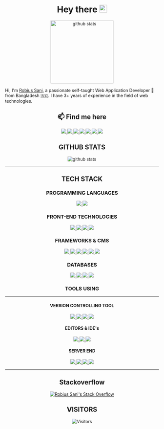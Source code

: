 <h1 align="center"> Hey there <img src="https://media.giphy.com/media/hvRJCLFzcasrR4ia7z/giphy.gif" width="25px">  </h1>
<p align="center">
<img title="github stats" height="206" src="https://github-readme-stats.vercel.app/api/top-langs/?username=robiussani152&theme=solarized-dark"></p>
Hi, I'm <a href="https://www.facebook.com/robiussani152/">Robius Sani</a>, a passionate self-taught Web Application Developer 🚀 from Bangladesh 🇧🇩. I have 3+ years of experience in the field of web technologies.

<h2 align="center">📫 Find me here</h2>
<p align="center">
    <a title="Facebook" href="https://www.facebook.com/robiussani152/">
        <img src="https://img.shields.io/badge/-Robius%20Sani-%233b5998?style=flat-square&logo=Facebook&logoColor=ffffff" />
    </a>
    <a title="LinkedIn" href="https://www.linkedin.com/in/robiussani152/">
        <img src="https://img.shields.io/badge/-Robius%20Sani-%230e76a8?style=flat-square&logo=Linkedin&logoColor=ffffff" />
    </a>
    <a title="Instagram" href="https://www.instagram.com/robiussani152/">
        <img src="https://img.shields.io/badge/-Robius%20Sani-%233f729b?style=flat-square&logo=instagram&logoColor=ffffff" />
    </a>
    <a title="Twitter" href="https://twitter.com/robiussani152">
        <img src="https://img.shields.io/badge/-Robius%20Sani-%2300acee?style=flat-square&logo=twitter&logoColor=ffffff" />
    </a>
    <a title="Github" href="https://github.com/Robiussani152">
        <img src="https://img.shields.io/badge/-Robius%20Sani-%23211F1F?style=flat-square&logo=github" />
    </a>
    <a title="BitBucket" href="https://bitbucket.org/robiussani152/">
        <img src="https://img.shields.io/badge/-Robius%20Sani-%231a3f8b?style=flat-square&logo=bitbucket&logoColor=#1a3f8b" />
    </a>
    <a title="Gitlab" href="https://gitlab.com/Robiussani152">
        <img src="https://img.shields.io/badge/-Robius%20Sani-%231a3f8b?style=flat-square&logo=gitlab&logoColor=#1a3f8b" />
    </a>

</p>

<h2 align="center"> GITHUB STATS </h2>
<p align="center">
  <img title="github stats" src="https://github-readme-stats.vercel.app/api?username=robiussani152&show_icons=true&theme=vue-dark&line_height=27">
</p>
<hr/>
<h2 align="center"> TECH STACK </h2>

<h3 align="center"> PROGRAMMING LANGUAGES </h3>
<p align="center">
  <a title="PHP" href="https://www.php.net/">
    <img src="https://img.shields.io/badge/PHP-%23777BB4.svg?&style=flat-square&logo=php&logoColor=white"/>
  </a>
  <a title="JavaScript" href="https://www.javascript.com/">
    <img src="https://img.shields.io/badge/JavaScript%20-%23323330.svg?&style=flat-square&logo=javascript&logoColor=%23F7DF1E"/>
  </a>  
</p>

<h3 align="center"> FRONT-END TECHNOLOGIES </h3>
<p align="center">
  
<a title="HTML5" href="https://www.w3schools.com/html/default.asp">
  <img src="https://img.shields.io/badge/HTML5%20-%23E34F26.svg?&style=flat-square&logo=html5&logoColor=white"/>
</a>
<a title="CSS3" href="https://www.w3schools.com/css/default.asp">
    <img src="https://img.shields.io/badge/CSS3%20-%231572B6.svg?&style=flat-square&logo=css3&logoColor=white"/>
</a>
<a title="JavaScript" href="https://www.javascript.com/">
    <img src="https://img.shields.io/badge/JavaScript%20-%23323330.svg?&style=flat-square&logo=javascript&logoColor=%23F7DF1E"/>
</a>
<a title="JQuery" href="https://jquery.com/">
    <img src="https://img.shields.io/badge/JQuery%20-%230769AD.svg?&style=flat-square&logo=jquery&logoColor=white"/>
</a>
</p>

<h3 align="center"> FRAMEWORKS & CMS </h3>
<p align="center">
    
  <a title="Laravel" href="https://www.laravel.com/">
    <img src="https://img.shields.io/badge/Laravel%20-%23FF2D20.svg?&style=flat-square&logo=laravel&logoColor=white"/>
  </a>
  <a title="Lumen" href="https://lumen.laravel.com/">
    <img src="https://img.shields.io/badge/Lumen%20-%23FF2D20.svg?&style=flat-square&logo=lumen&logoColor=white"/>
  </a>
  <a title="codeigniter" href="https://codeigniter.com/">
    <img src="https://img.shields.io/badge/Codeigniter%20-%23FF2D20.svg?&style=flat-square&logo=codeigniter&logoColor=white"/>
  </a>
  <a title="Vue.JS" href="https://vuejs.org/">
    <img src="https://img.shields.io/badge/VueJs%20-%2335495e.svg?&style=flat-square&logo=vue.js&logoColor=%234FC08D"/>
  </a>
  <a title="Nuxt JS" href="https://nuxtjs.org/">
    <img src="https://img.shields.io/badge/NuxtJS-%2335495e.svg?&style=flat-square&logo=nuxt.js&logoColor=%234FC08D"/>
  </a>
  <a title="Wordpress" href="https://wordpress.org/">
    <img src="https://img.shields.io/badge/Wordpress-%2335495e.svg?&style=flat-square&logo=wordpress&logoColor=%234FC08D"/>
  </a>  
</p>

<h3 align="center"> DATABASES </h3>
<p align="center">
    
  <a title="SQLite" href="https://www.sqlite.org/index.html">
    <img src="https://img.shields.io/badge/SQLite%20-%23003B57.svg?&style=flat-square&logo=sqlite&logoColor=white"/>
  </a>
  <a title="MYSQL" href="https://www.mysql.com/">
    <img src="https://img.shields.io/badge/mysql-%234479A1?style=flat-square&logo=mysql&logoColor=ffffff"/>
  </a>
  <a title="POSTGRESQL" href="https://www.postgresql.org/">
    <img src="https://img.shields.io/badge/PostgreSQL%20-%23336791.svg?&style=flat-square&logo=postgresql&logoColor=white"/>
  </a>
  <a title="Mongodb" href="https://www.mongodb.com/">
    <img src="https://img.shields.io/badge/mongodb%20-%23336791.svg?&style=flat-square&logo=mongodb&logoColor=white"/>
  </a>
  
</p>

<h3 align="center"> TOOLS USING </h3>
<hr/>
<h4 align="center"> VERSION CONTROLLING TOOL </h4>
<p align="center">
  <a title="Git" href="https://git-scm.com/">
    <img src="https://img.shields.io/badge/Git%20-%23F05033.svg?&style=flat-square&logo=git&logoColor=white"/>
  </a>
  <a title="Gitlab" href="https://gitlab.com/">
    <img src="https://img.shields.io/badge/Gitlab%20-%23F05033.svg?&style=flat-square&logo=Gitlab&logoColor=white"/>
  </a>
  <a title="Github" href="http://github.com/">
    <img src="https://img.shields.io/badge/Github%20-%23F05033.svg?&style=flat-square&logo=github&logoColor=white"/>
  </a>
  <a title="Bitbucket" href="http://bitbucket.com/">
    <img src="https://img.shields.io/badge/Bitbucket%20-%23F05033.svg?&style=flat-square&logo=bitbucket&logoColor=white"/>
  </a>
</p>

<h4 align="center"> EDITORS & <span title="Intergrated Development Environment">IDE</span>'s </h4>

<p align="center">
    
  <a title="VsCode" href="https://code.visualstudio.com/">
    <img src="https://img.shields.io/badge/-VSCode-%23007ACC?style=flat-square&logo=visual-studio-code" />
  </a>
  <a title="Sublime Text" href="https://www.sublimetext.com/3">
    <img src="https://img.shields.io/badge/-sublime%20text-%23007ACC?style=flat-square&logo=sublime-text" />
  </a>
  <a title="PHPSTORM" href="https://www.jetbrains.com/phpstorm/">
    <img src="https://img.shields.io/badge/-PhpStorm-%239250f5?style=flat-square&logo=phpstorm" />
  </a>    
</p>

<h4 align="center"> SERVER END </h4>

<p align="center">
  <a title="Digitalocean" href="https://www.apache.org/">
    <img src="https://img.shields.io/badge/DigitalOcean-%23D22128.svg?&style=flat-square&logo=DigitalOcean"/>
  </a>
  <a title="APACHE (Web Server)" href="https://www.apache.org/">
    <img src="https://img.shields.io/badge/Apache-%23D22128.svg?&style=flat-square&logo=apache&logoColor=white"/>
  </a>
  <a title="NGINX (Web Server)" href="https://www.nginx.com/">
    <img src="https://img.shields.io/badge/Nginx-%23269539.svg?&style=flat-square&logo=nginx&logoColor=white"/>
  </a> 
  <a title="Cpanel" href="https://cpanel.net/">
    <img src="https://img.shields.io/badge/Cpanel-%23269539.svg?&style=flat-square&logo=Cpanel&logoColor=white"/>
  </a>  
</p>
<hr/>

<h2 align="center"> Stackoverflow </h2>
<p align="center">
  <a href="https://stackoverflow.com/users/6636457/robius-sani">
  <img title="Robius Sani's Stack Overflow" src="https://github-readme-stackoverflow.vercel.app/?userID=6636457&theme=dark" />
  </a>
</p>

<h2 align="center"> 𝗩ISITORS </h2>
<p align="center">
    <img title="Visitors" src="https://visitor-badge.glitch.me/badge?page_id=robiussani152" />
</p>
